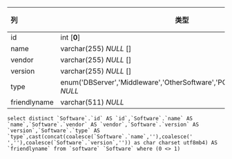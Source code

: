 | 列           | 类型                                                         | 注释 |
| :----------- | ------------------------------------------------------------ | ---- |
| id           | int [**0**]                                                  |      |
| name         | varchar(255) *NULL* []                                       |      |
| vendor       | varchar(255) *NULL* []                                       |      |
| version      | varchar(255) *NULL* []                                       |      |
| type         | enum('DBServer','Middleware','OtherSoftware','PCSoftware','WebServer') *NULL* |      |
| friendlyname | varchar(511) *NULL*                                          |      |

```
select distinct `Software`.`id` AS `id`,`Software`.`name` AS `name`,`Software`.`vendor` AS `vendor`,`Software`.`version` AS `version`,`Software`.`type` AS `type`,cast(concat(coalesce(`Software`.`name`,''),coalesce(' ',''),coalesce(`Software`.`version`,'')) as char charset utf8mb4) AS `friendlyname` from `software` `Software` where (0 <> 1)
```

